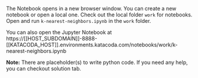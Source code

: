 The Notebook opens in a new browser window. You can create a new notebook or open a local one. Check out the local folder `work` for notebooks. Open and run `k-nearest-neighbors.ipynb` in the `work` folder.

You can also open the Jupyter Notebook at https://[[HOST_SUBDOMAIN]]-8888-[[KATACODA_HOST]].environments.katacoda.com/notebooks/work/k-nearest-neighbors.ipynb

**Note:**
There are placeholder(s) to write python code. If you need any help, you can checkout solution tab.